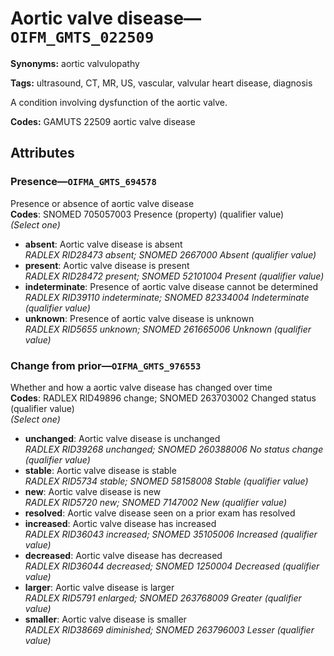 # Aortic valve disease—`OIFM_GMTS_022509`

**Synonyms:** aortic valvulopathy

**Tags:** ultrasound, CT, MR, US, vascular, valvular heart disease, diagnosis

A condition involving dysfunction of the aortic valve.

**Codes:** GAMUTS 22509 aortic valve disease

## Attributes

### Presence—`OIFMA_GMTS_694578`

Presence or absence of aortic valve disease  
**Codes**: SNOMED 705057003 Presence (property) (qualifier value)  
*(Select one)*

- **absent**: Aortic valve disease is absent  
_RADLEX RID28473 absent; SNOMED 2667000 Absent (qualifier value)_
- **present**: Aortic valve disease is present  
_RADLEX RID28472 present; SNOMED 52101004 Present (qualifier value)_
- **indeterminate**: Presence of aortic valve disease cannot be determined  
_RADLEX RID39110 indeterminate; SNOMED 82334004 Indeterminate (qualifier value)_
- **unknown**: Presence of aortic valve disease is unknown  
_RADLEX RID5655 unknown; SNOMED 261665006 Unknown (qualifier value)_

### Change from prior—`OIFMA_GMTS_976553`

Whether and how a aortic valve disease has changed over time  
**Codes**: RADLEX RID49896 change; SNOMED 263703002 Changed status (qualifier value)  
*(Select one)*

- **unchanged**: Aortic valve disease is unchanged  
_RADLEX RID39268 unchanged; SNOMED 260388006 No status change (qualifier value)_
- **stable**: Aortic valve disease is stable  
_RADLEX RID5734 stable; SNOMED 58158008 Stable (qualifier value)_
- **new**: Aortic valve disease is new  
_RADLEX RID5720 new; SNOMED 7147002 New (qualifier value)_
- **resolved**: Aortic valve disease seen on a prior exam has resolved  
- **increased**: Aortic valve disease has increased  
_RADLEX RID36043 increased; SNOMED 35105006 Increased (qualifier value)_
- **decreased**: Aortic valve disease has decreased  
_RADLEX RID36044 decreased; SNOMED 1250004 Decreased (qualifier value)_
- **larger**: Aortic valve disease is larger  
_RADLEX RID5791 enlarged; SNOMED 263768009 Greater (qualifier value)_
- **smaller**: Aortic valve disease is smaller  
_RADLEX RID38669 diminished; SNOMED 263796003 Lesser (qualifier value)_